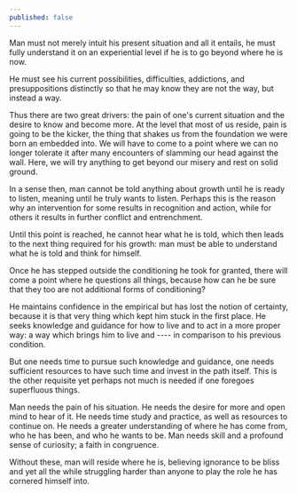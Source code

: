 ```yaml
---
published: false
---
```


Man must not merely intuit his present situation and all it entails, he must fully understand it on an experiential level if he is to go beyond where he is now.

He must see his current possibilities, difficulties, addictions, and presuppositions distinctly so that he may know they are not the way, but instead a way.

Thus there are two great drivers: the pain of one's current situation and the desire to know and become more. At the level that most of us reside, pain is going to be the kicker, the thing that shakes us from the foundation we were born an embedded into. We will have to come to a point where we can no longer tolerate it after many encounters of slamming our head against the wall. Here, we will try anything to get beyond our misery and rest on solid ground.

In a sense then, man cannot be told anything about growth until he is ready to listen, meaning until he truly wants to listen. Perhaps this is the reason why an intervention for some results in recognition and action, while for others it results in further conflict and entrenchment. 

Until this point is reached, he cannot hear what he is told, which then leads to the next thing required for his growth: man must be able to understand what he is told and think for himself.

Once he has stepped outside the conditioning he took for granted, there will come a point where he questions all things, because how can he be sure that they too are not additional forms of conditioning? 

He maintains confidence in the empirical but has lost the notion of certainty, because it is that very thing which kept him stuck in the first place. He seeks knowledge and guidance for how to live and to act in a more proper way: a way which brings him to live and ---- in comparison to his previous condition. 

But one needs time to pursue such knowledge and guidance, one needs sufficient resources to have such time and invest in the path itself. This is the other requisite yet perhaps not much is needed if one foregoes superfluous things. 

Man needs the pain of his situation. He needs the desire for more and open mind to hear of it. He needs time study and practice, as well as resources to continue on. He needs a greater understanding of where he has come from, who he has been, and who he wants to be. Man needs skill and a profound sense of curiosity; a faith in congruence.

Without these, man will reside where he is, believing ignorance to be bliss and yet all the while struggling harder than anyone to play the role he has cornered himself into.
